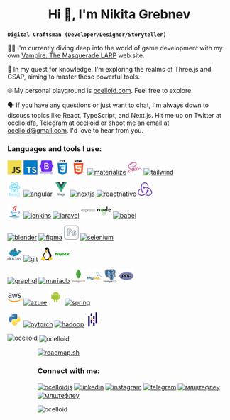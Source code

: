 <h1 align="center">Hi 👋, I'm Nikita Grebnev</h1>

**`Digital Craftsman (Developer/Designer/Storyteller)`**

🧛‍♂️ I'm currently diving deep into the world of game development with my own [Vampire: The Masquerade LARP](https://vtm.su) web site.

🎨 In my quest for knowledge, I'm exploring the realms of Three.js and GSAP, aiming to master these powerful tools.

🌐 My personal playground is [ocelloid.com](https://ocelloid.com). Feel free to explore.

🗣 If you have any questions or just want to chat, I'm always down to discuss topics like React, TypeScript, and Next.js. Hit me up on Twitter at [ocelloidfa](https://twitter.com/ocelloidfa), Telegram at [ocelloid](https://t.me/ocelloid) or shoot me an email at ocelloid@gmail.com.
I'd love to hear from you.

<h3 align="left">Languages and tools I use:</h3>

<p align="left"> 
<a href="https://developer.mozilla.org/en-US/docs/Web/JavaScript" target="_blank" rel="noreferrer"><img src="https://raw.githubusercontent.com/devicons/devicon/master/icons/javascript/javascript-original.svg" alt="javascript" width="32" height="32"/></a> 
<a href="https://www.typescriptlang.org/" target="_blank" rel="noreferrer"><img src="https://raw.githubusercontent.com/devicons/devicon/master/icons/typescript/typescript-original.svg" alt="typescript" width="32" height="32"/></a> 
<a href="https://getbootstrap.com" target="_blank" rel="noreferrer"><img src="https://raw.githubusercontent.com/devicons/devicon/master/icons/bootstrap/bootstrap-plain-wordmark.svg" alt="bootstrap" width="32" height="32"/></a> 
<a href="https://www.w3schools.com/css/" target="_blank" rel="noreferrer"><img src="https://raw.githubusercontent.com/devicons/devicon/master/icons/css3/css3-original-wordmark.svg" alt="css3" width="32" height="32"/></a>
<a href="https://www.w3.org/html/" target="_blank" rel="noreferrer"><img src="https://raw.githubusercontent.com/devicons/devicon/master/icons/html5/html5-original-wordmark.svg" alt="html5" width="32" height="32"/></a>  
<a href="https://materializecss.com/" target="_blank" rel="noreferrer"><img src="https://raw.githubusercontent.com/prplx/svg-logos/5585531d45d294869c4eaab4d7cf2e9c167710a9/svg/materialize.svg" alt="materialize" width="32" height="32"/></a>
<a href="https://sass-lang.com" target="_blank" rel="noreferrer"><img src="https://raw.githubusercontent.com/devicons/devicon/master/icons/sass/sass-original.svg" alt="sass" width="32" height="32"/></a> 
<a href="https://tailwindcss.com/" target="_blank" rel="noreferrer"><img src="https://www.vectorlogo.zone/logos/tailwindcss/tailwindcss-icon.svg" alt="tailwind" width="32" height="32"/></a> 
</p>

<p align="left">   
<a href="https://reactjs.org/" target="_blank" rel="noreferrer"><img src="https://raw.githubusercontent.com/devicons/devicon/master/icons/react/react-original-wordmark.svg" alt="react" width="32" height="32"/></a> 
<a href="https://angular.io" target="_blank" rel="noreferrer"><img src="https://angular.io/assets/images/logos/angular/angular.svg" alt="angular" width="32" height="32"/></a> 
<a href="https://vuejs.org/" target="_blank" rel="noreferrer"><img src="https://raw.githubusercontent.com/devicons/devicon/master/icons/vuejs/vuejs-original-wordmark.svg" alt="vuejs" width="32" height="32"/></a> 
<a href="https://nextjs.org/" target="_blank" rel="noreferrer"><img src="https://cdn.worldvectorlogo.com/logos/nextjs-2.svg" alt="nextjs" width="32" height="32"/></a> 
<a href="https://reactnative.dev/" target="_blank" rel="noreferrer"><img src="https://reactnative.dev/img/header_logo.svg" alt="reactnative" width="32" height="32"/></a> 
<a href="https://redux.js.org" target="_blank" rel="noreferrer"><img src="https://raw.githubusercontent.com/devicons/devicon/master/icons/redux/redux-original.svg" alt="redux" width="32" height="32"/></a> 
</p>

<p align="left"> 
<a href="https://www.java.com" target="_blank" rel="noreferrer"><img src="https://raw.githubusercontent.com/devicons/devicon/master/icons/java/java-original.svg" alt="java" width="32" height="32"/></a> 
<a href="https://www.jenkins.io" target="_blank" rel="noreferrer"><img src="https://www.vectorlogo.zone/logos/jenkins/jenkins-icon.svg" alt="jenkins" width="32" height="32"/></a> 
<a href="https://laravel.com/" target="_blank" rel="noreferrer"><img src="https://laravel.com/img/logomark.min.svg" alt="laravel" width="32" height="32"/></a> 
<a href="https://expressjs.com" target="_blank" rel="noreferrer"><img src="https://raw.githubusercontent.com/devicons/devicon/master/icons/express/express-original-wordmark.svg" alt="express" width="32" height="32"/></a> 
<a href="https://nodejs.org" target="_blank" rel="noreferrer"><img src="https://raw.githubusercontent.com/devicons/devicon/master/icons/nodejs/nodejs-original-wordmark.svg" alt="nodejs" width="32" height="32"/></a>   
<a href="https://babeljs.io/" target="_blank" rel="noreferrer"><img src="https://www.vectorlogo.zone/logos/babeljs/babeljs-icon.svg" alt="babel" width="32" height="32"/></a> 
</p>

<p align="left"> 
<a href="https://www.blender.org/" target="_blank" rel="noreferrer"><img src="https://download.blender.org/branding/community/blender_community_badge_white.svg" alt="blender" width="32" height="32"/></a> 
<a href="https://www.figma.com/" target="_blank" rel="noreferrer"><img src="https://www.vectorlogo.zone/logos/figma/figma-icon.svg" alt="figma" width="32" height="32"/></a> 
<a href="https://www.photoshop.com/en" target="_blank" rel="noreferrer"><img src="https://raw.githubusercontent.com/devicons/devicon/master/icons/photoshop/photoshop-line.svg" alt="photoshop" width="32" height="32"/></a> 
<a href="https://www.selenium.dev" target="_blank" rel="noreferrer"><img src="https://raw.githubusercontent.com/detain/svg-logos/780f25886640cef088af994181646db2f6b1a3f8/svg/selenium-logo.svg" alt="selenium" width="32" height="32"/></a> 
</p>

<p align="left"> 
<a href="https://www.docker.com/" target="_blank" rel="noreferrer"><img src="https://raw.githubusercontent.com/devicons/devicon/master/icons/docker/docker-original-wordmark.svg" alt="docker" width="32" height="32"/></a> 
<a href="https://git-scm.com/" target="_blank" rel="noreferrer"><img src="https://www.vectorlogo.zone/logos/git-scm/git-scm-icon.svg" alt="git" width="32" height="32"/></a> 
<a href="https://www.linux.org/" target="_blank" rel="noreferrer"><img src="https://raw.githubusercontent.com/devicons/devicon/master/icons/linux/linux-original.svg" alt="linux" width="32" height="32"/></a>
<a href="https://www.nginx.com" target="_blank" rel="noreferrer"><img src="https://raw.githubusercontent.com/devicons/devicon/master/icons/nginx/nginx-original.svg" alt="nginx" width="32" height="32"/></a>  
</p>

<p align="left"> 
<a href="https://graphql.org" target="_blank" rel="noreferrer"><img src="https://www.vectorlogo.zone/logos/graphql/graphql-icon.svg" alt="graphql" width="32" height="32"/></a> 
<a href="https://mariadb.org/" target="_blank" rel="noreferrer"><img src="https://www.vectorlogo.zone/logos/mariadb/mariadb-icon.svg" alt="mariadb" width="32" height="32"/></a>  
<a href="https://www.mongodb.com/" target="_blank" rel="noreferrer"><img src="https://raw.githubusercontent.com/devicons/devicon/master/icons/mongodb/mongodb-original-wordmark.svg" alt="mongodb" width="32" height="32"/></a> 
<a href="https://www.mysql.com/" target="_blank" rel="noreferrer"><img src="https://raw.githubusercontent.com/devicons/devicon/master/icons/mysql/mysql-original-wordmark.svg" alt="mysql" width="32" height="32"/></a> 
<a href="https://www.postgresql.org" target="_blank" rel="noreferrer"><img src="https://raw.githubusercontent.com/devicons/devicon/master/icons/postgresql/postgresql-original-wordmark.svg" alt="postgresql" width="32" height="32"/></a> 
<a href="https://www.php.net" target="_blank" rel="noreferrer"><img src="https://raw.githubusercontent.com/devicons/devicon/master/icons/php/php-original.svg" alt="php" width="32" height="32"/></a> 
</p>

<p align="left"> 
<a href="https://aws.amazon.com" target="_blank" rel="noreferrer"><img src="https://raw.githubusercontent.com/devicons/devicon/master/icons/amazonwebservices/amazonwebservices-original-wordmark.svg" alt="aws" width="32" height="32"/></a> 
<a href="https://azure.microsoft.com/en-in/" target="_blank" rel="noreferrer"><img src="https://www.vectorlogo.zone/logos/microsoft_azure/microsoft_azure-icon.svg" alt="azure" width="32" height="32"/></a> 
<a href="https://developer.android.com" target="_blank" rel="noreferrer"><img src="https://raw.githubusercontent.com/devicons/devicon/master/icons/android/android-original-wordmark.svg" alt="android" width="32" height="32"/></a> 
<a href="https://spring.io/" target="_blank" rel="noreferrer"><img src="https://www.vectorlogo.zone/logos/springio/springio-icon.svg" alt="spring" width="32" height="32"/></a> 
</p>

<p align="left"> 
<a href="https://www.python.org" target="_blank" rel="noreferrer"><img src="https://raw.githubusercontent.com/devicons/devicon/master/icons/python/python-original.svg" alt="python" width="32" height="32"/></a> 
<a href="https://pytorch.org/" target="_blank" rel="noreferrer"><img src="https://www.vectorlogo.zone/logos/pytorch/pytorch-icon.svg" alt="pytorch" width="32" height="32"/></a> 
<a href="https://hadoop.apache.org/" target="_blank" rel="noreferrer"><img src="https://www.vectorlogo.zone/logos/apache_hadoop/apache_hadoop-icon.svg" alt="hadoop" width="32" height="32"/></a> 
<a href="https://pandas.pydata.org/" target="_blank" rel="noreferrer"><img src="https://raw.githubusercontent.com/devicons/devicon/2ae2a900d2f041da66e950e4d48052658d850630/icons/pandas/pandas-original.svg" alt="pandas" width="32" height="32"/></a> 
</p>

<p><img align="left" src="https://github-readme-stats.vercel.app/api/top-langs?username=ocelloid&show_icons=true&locale=en&layout=compact&theme=transparent" alt="ocelloid" style="height: 180px" /></p>

<p>&nbsp;<img align="center" src="https://github-readme-stats.vercel.app/api?username=ocelloid&show_icons=true&locale=en&theme=transparent" alt="ocelloid" style="height: 180px" /></p>

[![roadmap.sh](https://roadmap.sh/card/wide/666556d4e724e39e4d380464?variant=dark&roadmaps=frontend%2Cbackend%2Cdevops%2Cfull-stack)](https://roadmap.sh)

<h3 align="left">Connect with me:</h3>
<p align="left">
<a href="https://x.com/ocelloidjs" target="blank"><img align="center" src="https://www.freepnglogos.com/uploads/twitter-x-logo-png/twitter-x-logo-png-9.png" alt="ocelloidjs" height="30" width="30" /></a>
<a href="https://linkedin.com/in/ocelloid" target="blank"><img align="center" src="https://raw.githubusercontent.com/rahuldkjain/github-profile-readme-generator/master/src/images/icons/Social/linked-in-alt.svg" alt="linkedin" height="30" width="40" /></a>
<a href="https://instagram.com/lateral_move" target="blank"><img align="center" src="https://raw.githubusercontent.com/rahuldkjain/github-profile-readme-generator/master/src/images/icons/Social/instagram.svg" alt="instagram" height="30" width="40" /></a>
<a href="https://t.me/ocelloid" target="blank"><img align="center" src="https://upload.wikimedia.org/wikipedia/commons/8/83/Telegram_2019_Logo.svg" alt="telegram" height="30" width="40" /></a>
<a href="https://vk.com/ocelloid" target="blank"><img align="center" src="https://upload.wikimedia.org/wikipedia/commons/f/f3/VK_Compact_Logo_%282021-present%29.svg" alt="млщтефлеу" height="30" width="40" /></a>
<a href="https://www.youtube.com/@OcelloidJS" target="blank"><img align="center" src="https://upload.wikimedia.org/wikipedia/commons/thumb/0/09/YouTube_full-color_icon_%282017%29.svg/1920px-YouTube_full-color_icon_%282017%29.svg.png" alt="млщтефлеу" height="30" width="40" /></a>
</p>
<img src="https://komarev.com/ghpvc/?username=ocelloid&label=Profile%20views&color=0e75b6&style=flat" alt="ocelloid" />
